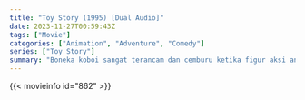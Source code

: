 ```yaml
---
title: "Toy Story (1995) [Dual Audio]"
date: 2023-11-27T00:59:43Z
tags: ["Movie"]
categories: ["Animation", "Adventure", "Comedy"]
series: ["Toy Story"]
summary: "Boneka koboi sangat terancam dan cemburu ketika figur aksi antariksa baru menggantikannya sebagai mainan utama di kamar tidur anak laki-laki."
---
```


<mux-player stream-type="on-demand"
  src="https://kp3d-my.sharepoint.com/personal/ryoo_kp3d_onmicrosoft_com/_layouts/15/download.aspx?share=EeqwRBq1McBFnGD-iFPbqzwBGnHzTQsTtFUDt98S1-N6iw" prefer-playback="mse" controls>
  </mux-player>
  
  {{< movieinfo id="862" >}}
  
  <script src="https://cdn.jsdelivr.net/npm/@mux/mux-player"></script>
  
 <script id="PaE9uRlnf1JSC5eVY9ouwbxSrYRHRWl4w9iAeQ02XF4U" type="application/ld+json">
 {
  "@context": "https://schema.org/",
  "@type": "VideoObject",
  "name": "Toy Story",
  "contentUrl": "https://stream.mux.com/OF9pZN4A6biUny12wM5rJmTXiYPI7DB4h71tUsCIl3o.m3u8",
  "thumbnailUrl": "https://www.themoviedb.org/t/p/original/HAL8AHcfFB8QRcRpFi5DCyR0i8.jpg?width=314&fit_mode=preserve&time=25",
  "uploadDate": "2023-11-27T00:59:43Z",
}

</script>
